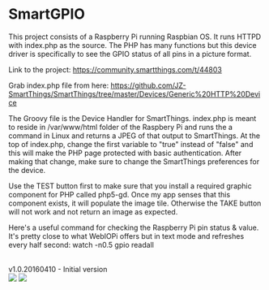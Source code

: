 # SmartGPIO

This project consists of a Raspberry Pi running Raspbian OS. It runs HTTPD with index.php as the source. The PHP has many functions but this device driver is specifically to see the GPIO status of all pins in a picture format.

Link to the project: https://community.smartthings.com/t/44803

Grab index.php file from here: https://github.com/JZ-SmartThings/SmartThings/tree/master/Devices/Generic%20HTTP%20Device

The Groovy file is the Device Handler for SmartThings.
index.php is meant to reside in /var/www/html folder of the Raspbery Pi and runs the a command in Linux and returns a JPEG of that output to SmartThings.
At the top of index.php, change the first variable to "true" instead of "false" and this will make the PHP page protected with basic authentication. After making that change, make sure to change the SmartThings preferences for the device.

Use the TEST button first to make sure that you install a required graphic component for PHP called php5-gd. Once my app senses that this component exists, it will populate the image tile. Otherwise the TAKE button will not work and not return an image as expected.

Here's a useful command for checking the Raspberry Pi pin status & value. It's pretty close to what WebIOPi offers but in text mode and refreshes every half second: watch -n0.5 gpio readall

</br>v1.0.20160410 - Initial version
</br>
<img src="https://github.com/JZ-SmartThings/SmartThings/blob/master/Devices/SmartGPIO/Screenshot_Android_App.png">
<img src="https://github.com/JZ-SmartThings/SmartThings/blob/master/Devices/SmartGPIO/Screenshot_PHP_Page.png">
